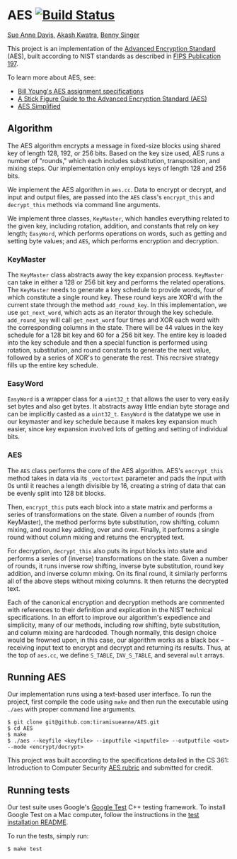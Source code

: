 # AES [![Build Status](https://travis-ci.com/tiramisueanne/AES.svg?token=BgoxeAxVjBykZQxAiV5q&branch=master)](https://travis-ci.com/tiramisueanne/AES)

[Sue Anne Davis](https://github.com/tiramisueanne), [Akash Kwatra](https://github.com/akashkw), [Benny Singer](https://github.com/bzsinger)

This project is an implementation of the [Advanced Encryption Standard](https://en.wikipedia.org/wiki/Advanced_Encryption_Standard) (AES), built according to NIST standards as described in [FIPS Publication 197](https://nvlpubs.nist.gov/nistpubs/FIPS/NIST.FIPS.197.pdf).

To learn more about AES, see:
* [Bill Young's AES assignment specifications ](https://www.cs.utexas.edu/~byoung/cs361/assignment-aes.html)
* [A Stick Figure Guide to the Advanced Encryption Standard (AES)](http://www.moserware.com/2009/09/stick-figure-guide-to-advanced.html)
* [AES Simplified](https://www.ime.usp.br/~rt/cranalysis/AESSimplified.pdf)

## Algorithm
The AES algorithm encrypts a message in fixed-size blocks using shared key of length 128, 192, or 256 bits. Based on the key size used, AES runs a number of "rounds," which each includes substitution, transposition, and mixing steps. Our implementation only employs keys of length 128 and 256 bits.

We implement the AES algorithm in ```aes.cc```. Data to encrypt or decrypt, and input and output files, are passed into the ```AES``` class's ```encrypt_this``` and ```decrypt_this``` methods via command line arguments.

We implement three classes, ```KeyMaster```, which handles everything related to the given key, including rotation, addition, and constants that rely on key length; ```EasyWord```, which performs operations on words, such as getting and setting byte values; and ```AES```, which performs encryption and decryption.

### KeyMaster
The ```KeyMaster``` class abstracts away the key expansion process. ```KeyMaster``` can take in either a 128 or 256 bit key and performs the related operations. The ```KeyMaster``` needs to generate a key schedule to provide words, four of which constitute a single round key. These round keys are XOR'd with the current state through the method ```add_round_key```. In this implementation, we use ```get_next_word```, which acts as an iterator through the key schedule. ```add_round_key``` will call ```get_next_word``` four times and XOR each word with the corresponding columns in the state. There will be 44 values in the key schedule for a 128 bit key and 60 for a 256 bit key. The entire key is loaded into the key schedule and then a special function is performed using rotation, substitution, and round constants to generate the next value, followed by a series of XOR's to generate the rest. This recrsive strategy fills up the entire key schedule.
### EasyWord
```EasyWord``` is a wrapper class for a ```uint32_t``` that allows the user to very easily set bytes and also get bytes. It abstracts away little endian byte storage and can be implicitly casted as a ```uint32_t```. ```EasyWord``` is the datatype we use in our keymaster and key schedule because it makes key expansion much easier, since key expansion involved lots of getting and setting of individual bits.

### AES
The ```AES``` class performs the core of the AES algorithm. AES's ```encrypt_this``` method takes in data via its ```_vectortext``` parameter and pads the input with 0s until it reaches a length divisible by 16, creating a string of data that can be evenly split into 128 bit blocks.

Then, ```encrypt_this``` puts each block into a state matrix and performs a series of transformations on the state. Given a number of rounds (from KeyMaster), the method performs byte substitution, row shifting, column mixing, and round key adding, over and over. Finally, it performs a single round without column mixing and returns the encrypted text.

For decryption, ```decrypt_this``` also puts its input blocks into state and performs a series of (inverse) transformations on the state. Given a number of rounds, it runs inverse row shifting, inverse byte substitution, round key addition, and inverse column mixing. On its final round, it similarly performs all of the above steps without mixing columns. It then returns the decrypted text.

Each of the canonical encryption and decryption methods are commented with references to their definition and explication in the NIST technical specifications. In an effort to improve our algorithm's expedience and simplicity, many of our methods, including row shifting, byte substitution, and column mixing are hardcoded. Though normally, this design choice would be frowned upon, in this case, our algorithm works as a black box – receiving input text to encrypt and decrypt and returning its results. Thus, at the top of ```aes.cc```, we define ```S_TABLE```, ```INV_S_TABLE```, and several ```mult``` arrays.  

## Running AES

Our implementation runs using a text-based user interface. To run the project, first compile the code using ```make``` and then run the executable using ```./aes``` with proper command line arguments.
```
$ git clone git@github.com:tiramisueanne/AES.git
$ cd AES
$ make
$ ./aes --keyfile <keyfile> --inputfile <inputfile> --outputfile <out> --mode <encrypt/decrypt>
```

This project was built according to the specifications detailed in the CS 361: Introduction to Computer Security [AES rubric](./misc/aes.pdf) and submitted for credit.

## Running tests

Our test suite uses Google's [Google Test](https://github.com/google/googletest) C++ testing framework. To install Google Test on a Mac computer, follow the instructions in the [test installation README](./misc/test-install.md).

To run the tests, simply run:
```
$ make test
```
